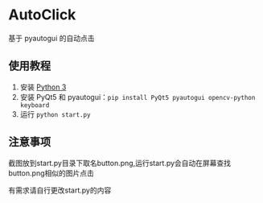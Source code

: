 # AutoClick

基于 pyautogui 的自动点击

## 使用教程

1. 安装 [Python 3](https://www.python.org/downloads/)
2. 安装 PyQt5 和 pyautogui：`pip install PyQt5 pyautogui opencv-python keyboard`
3. 运行 `python start.py`

## 注意事项

截图放到start.py目录下取名button.png,运行start.py会自动在屏幕查找button.png相似的图片点击

有需求请自行更改start.py的内容
